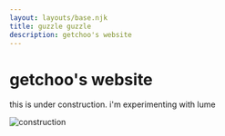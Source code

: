 ```yaml
---
layout: layouts/base.njk
title: guzzle guzzle
description: getchoo's website
---
```


# getchoo's website

this is under construction. i'm experimenting with lume

![construction](/imgs/construction.png)